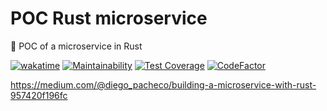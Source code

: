 # POC Rust microservice

:microscope: POC of a microservice in Rust

[![wakatime](https://wakatime.com/badge/github/GuilhermeStracini/POC-Rust-Microservice.svg)](https://wakatime.com/badge/github/GuilhermeStracini/POC-Rust-Microservice)
[![Maintainability](https://api.codeclimate.com/v1/badges/89ec8897c5b1c61b755d/maintainability)](https://codeclimate.com/github/GuilhermeStracini/POC-rust-Microservice/maintainability)
[![Test Coverage](https://api.codeclimate.com/v1/badges/89ec8897c5b1c61b755d/test_coverage)](https://codeclimate.com/github/GuilhermeStracini/POC-rust-Microservice/test_coverage)
[![CodeFactor](https://www.codefactor.io/repository/github/GuilhermeStracini/POC-rust-Microservice/badge)](https://www.codefactor.io/repository/github/GuilhermeStracini/POC-rust-Microservice)

https://medium.com/@diego_pacheco/building-a-microservice-with-rust-957420f196fc
